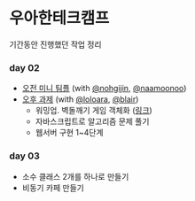 # 우아한테크캠프

기간동안 진행했던 작업 정리

### day 02
- [오전 미니 팀플](https://github.com/nohgijin/miniTeamProject) (with [@nohgijin](https://github.com/nohgijin), [@naamoonoo](https://github.com/naamoonoo))
- [오후 과제](https://github.com/woowa-techcamp-2020/woowa-honux) (with [@loloara](https://github.com/Loloara), [@blair](https://github.com/Blair-0404))
  - 워밍업. 벽돌깨기 게임 객체화 ([링크](https://github.com/woowa-techcamp-2020/loloara-wudys-blair-learn-node))
  - 자바스크립트로 알고리즘 문제 풀기
  - 웹서버 구현 1~4단계

### day 03
- 소수 클래스 2개를 하나로 만들기
- 비동기 카페 만들기